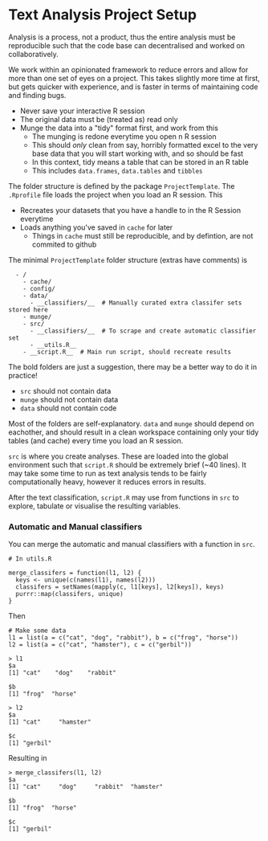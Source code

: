 # Text Analysis Project Setup

Analysis is a process, not a product, thus the entire analysis must be
reproducible such that the code base can decentralised and worked on
collaboratively.  

We work within an opinionated framework to reduce errors and
allow for more than one set of eyes on a project.  This takes slightly more time
at first, but gets quicker with experience, and is faster in terms of
maintaining code and finding bugs.

 - Never save your interactive R session
 - The original data must be (treated as) read only
 - Munge the data into a "tidy" format first, and work from this
   - The munging is redone everytime you open n R session
   - This should _only_ clean from say, horribly formatted excel to the very
   base data that you will start working with, and so should be fast
   - In this context, tidy means a table that can be stored in an R table
   - This includes `data.frames`, `data.tables` and `tibbles`


The folder structure is defined by the package `ProjectTemplate`. The
`.Rprofile` file loads the project when you load an R session. This

 - Recreates your datasets that you have a handle to in the R Session everytime
 - Loads anything you've saved in `cache` for later
   - Things in `cache` must still be reproducible, and by defintion, are not
   commited to github

The minimal `ProjectTemplate` folder structure (extras have comments) is

```
  - /
    - cache/
    - config/
    - data/
      - __classifiers/__  # Manually curated extra classifer sets stored here
    - munge/
    - src/
      - __classifiers/__  # To scrape and create automatic classifier set
      - __utils.R__
    - __script.R__  # Main run script, should recreate results
```

The bold folders are just a suggestion, there may be a better way to do it in
practice!

 - `src` should not contain data
 - `munge` should not contain data
 - `data` should not contain code

Most of the folders are self-explanatory. `data` and `munge` should depend on
eachother, and should result in a clean workspace containing only your tidy
tables (and cache) every time you load an R session.

`src` is where you create analyses. These are loaded into the global environment
such that `script.R` should be extremely brief (~40 lines). It may take some time
to run as text analysis tends to be fairly computationally heavy, however it
reduces errors in results.

After the text classification, `script.R` may use from functions in `src` to
explore, tabulate or visualise the resulting variables.

### Automatic and Manual classifiers

You can merge the automatic and manual classifiers with a function in `src`.

```
# In utils.R

merge_classifers = function(l1, l2) {
  keys <- unique(c(names(l1), names(l2)))
  classifers = setNames(mapply(c, l1[keys], l2[keys]), keys)
  purrr::map(classifers, unique)
}
```

Then

```
# Make some data
l1 = list(a = c("cat", "dog", "rabbit"), b = c("frog", "horse"))
l2 = list(a = c("cat", "hamster"), c = c("gerbil"))

> l1
$a
[1] "cat"    "dog"    "rabbit"

$b
[1] "frog"  "horse"

> l2
$a
[1] "cat"     "hamster"

$c
[1] "gerbil"
```

Resulting in

```
> merge_classifers(l1, l2)
$a
[1] "cat"     "dog"     "rabbit"  "hamster"

$b
[1] "frog"  "horse"

$c
[1] "gerbil"
```
